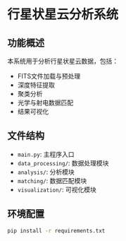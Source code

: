 # 行星状星云分析系统

## 功能概述
本系统用于分析行星状星云数据，包括：
- FITS文件加载与预处理
- 深度特征提取
- 聚类分析
- 光学与射电数据匹配
- 结果可视化

## 文件结构
- `main.py`: 主程序入口
- `data_processing/`: 数据处理模块
- `analysis/`: 分析模块
- `matching/`: 数据匹配模块
- `visualization/`: 可视化模块

## 环境配置
```bash
pip install -r requirements.txt
